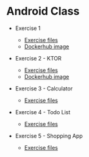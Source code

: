 # Android Class

- Exercise 1

  - [Exercise files](./exercise1)
  - [Dockerhub image](https://hub.docker.com/r/ushka1/android-class-exercise-1)

- Exercise 2 - KTOR

  - [Exercise files](./exercise2-ktor)
  - [Dockerhub image](https://hub.docker.com/r/ushka1/android-class-exercise2-ktor)

- Exercise 3 - Calculator

  - [Exercise files](./exercise3-calculator/Calculator)

- Exercise 4 - Todo List

  - [Exercise files](./exercise4-todo-list/TodoList)

- Exercise 5 - Shopping App

  - [Exercise files](./exercise5-shopping/Shopping)
